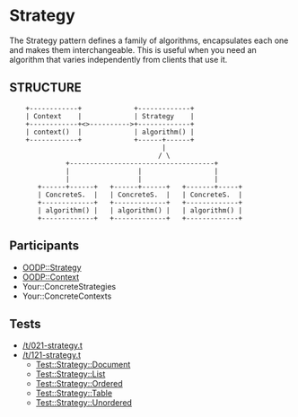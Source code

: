 Strategy
========
The Strategy pattern defines a family of algorithms, encapsulates
each one and makes them interchangeable.  This is useful when you
need an algorithm that varies independently from clients that use it.

STRUCTURE
---------
```
    +------------+             +-------------+
    | Context    |             | Strategy    |
    +------------+<>---------->+-------------+
    | context()  |             | algorithm() |
    +------------+             +------+------+
                                      |
                                     / \
              +------------------------------------+
              |                 |                  |
              |                 |                  |
       +------+------+   +------+------+   +-------+-----+
       | ConcreteS.  |   | ConcreteS.  |   | ConcreteS.  |
       +-------------+   +-------------+   +-------------+
       | algorithm() |   | algorithm() |   | algorithm() |
       +-------------+   +-------------+   +-------------+
```

Participants
------------
* [OODP::Strategy](/lib/OODP/Strategy.pm)
* [OODP::Context](/lib/OODP/Context.pm)
* Your::ConcreteStrategies
* Your::ConcreteContexts

Tests
-----
* [/t/021-strategy.t](/t/021-strategy.t)
* [/t/121-strategy.t](/t/121-strategy.t)
  * [Test::Strategy::Document](/t/lib/Test/Strategy/Document.pm)
  * [Test::Strategy::List](/t/lib/Test/Strategy/List.pm)
  * [Test::Strategy::Ordered](/t/lib/Test/Strategy/Ordered.pm)
  * [Test::Strategy::Table](/t/lib/Test/Strategy/Table.pm)
  * [Test::Strategy::Unordered](/t/lib/Test/Strategy/Unordered.pm)
